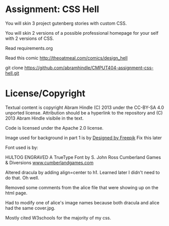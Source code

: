 Assignment: CSS Hell
====================

You will skin 3 project gutenberg stories with custom CSS.

You will skin 2 versions of a possible professional homepage for your
self with 2 versions of CSS.

Read requirements.org

Read this comic http://theoatmeal.com/comics/design_hell

git clone https://github.com/abramhindle/CMPUT404-assignment-css-hell.git

License/Copyright
=================

Textual content is copyright Abram Hindle (C) 2013 under the CC-BY-SA
4.0 unported license. Attribution should be a hyperlink to the
repository and (C) 2013 Abram Hindle visibile in the text.

Code is licensed under the Apache 2.0 license.

Image used for background in part 1 is by <a href="http://www.freepik.com/free-photo/marble-building-concrete-grey-slab_1040066.htm">Designed by Freepik</a> Fix this later

Font used is by:

HULTOG ENGRAVED
A TrueType Font by S. John Ross
Cumberland Games & Diversions
www.cumberlandgames.com

Altered dracula by adding align=center to h1.
Learned later I didn't need to do that. Oh well.

Removed some comments from the alice file that were showing up on the html page.

Had to modify one of alice's image names because both dracula and alice had the same cover.jpg.

Mostly cited W3schools for the majority of my css.
